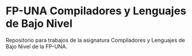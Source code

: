 # FP-UNA Compiladores y Lenguajes de Bajo Nivel
Repositorio para trabajos de la asignatura Compiladores y Lenguajes de Bajo Nivel de la FP-UNA.
